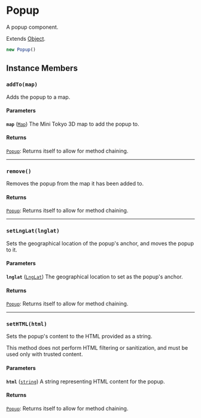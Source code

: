 # Popup

A popup component.

Extends [Object](https://developer.mozilla.org/docs/Web/JavaScript/Reference/Global_Objects/Object).

```js
new Popup()
```

## Instance Members

### **`addTo(map)`**

Adds the popup to a map.

#### Parameters

**`map`** ([`Map`](./map.md)) The Mini Tokyo 3D map to add the popup to.

#### Returns

[`Popup`](./popup.md): Returns itself to allow for method chaining.

---

### **`remove()`**

Removes the popup from the map it has been added to.

#### Returns

[`Popup`](./popup.md): Returns itself to allow for method chaining.

---

### **`setLngLat(lnglat)`**

Sets the geographical location of the popup's anchor, and moves the popup to it.

#### Parameters

**`lnglat`** ([`LngLat`](https://docs.mapbox.com/mapbox-gl-js/api/geography/#lnglat)) The geographical location to set as the popup's anchor.

#### Returns

[`Popup`](./popup.md): Returns itself to allow for method chaining.

---

### **`setHTML(html)`**

Sets the popup's content to the HTML provided as a string.

This method does not perform HTML filtering or sanitization, and must be used only with trusted content.

#### Parameters

**`html`** ([`string`](https://developer.mozilla.org/docs/Web/JavaScript/Reference/Global_Objects/String)) A string representing HTML content for the popup.

#### Returns

[`Popup`](./popup.md): Returns itself to allow for method chaining.
